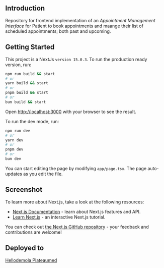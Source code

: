 ## Introduction

Repository for frontend implementation of an *Appointment Management Interface* for Patient to book appointments and maange their list of scheduled appointments; both past and upcoming.

## Getting Started

This project is a NextJs `version 15.0.3`. To run the production ready version, run:

```bash
npm run build && start
# or
yarn build && start
# or
pnpm build && start
# or
bun build && start
```

Open [http://localhost:3000](http://localhost:3000) with your browser to see the result.

To run the dev mode, run:

```bash
npm run dev
# or
yarn dev
# or
pnpm dev
# or
bun dev
```

You can start editing the page by modifying `app/page.tsx`. The page auto-updates as you edit the file.


## Screenshot

To learn more about Next.js, take a look at the following resources:

- [Next.js Documentation](https://nextjs.org/docs) - learn about Next.js features and API.
- [Learn Next.js](https://nextjs.org/learn) - an interactive Next.js tutorial.

You can check out [the Next.js GitHub repository](https://github.com/vercel/next.js) - your feedback and contributions are welcome!


## Deployed to
[Hellodemola Plateaumed](https://plateaumed.hellodemola.com/)
